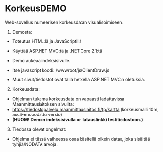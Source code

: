 # KorkeusDEMO
Web-sovellus numeerisen korkeusdatan visualisoimiseen.

1. Demosta:
- Toteutus HTML:lä ja JavaScriptillä
- Käyttää ASP.NET MVC:tä ja .NET Core 2.1:tä

- Demo aukeaa indeksisivulle.
- Itse javascript koodi: /wwwroot/js/ClientDraw.js
- Muut sivut/tiedostot ovat tällä hetkellä ASP.NET MVC:n oletuksia.

2. Korkeusdata:
- Ohjelman tukema korkeusdata on vapaasti ladattavissa Maanmittauslaitoksen sivuilta:
- https://tiedostopalvelu.maanmittauslaitos.fi/tp/kartta (korkeusmalli 10m, ascii-encoodattu versio)
- **(HUOM! Demon indeksisivulla on latauslinkki testitiedostoon.)**

3. Tiedossa olevat ongelmat:
- Ohjelma ei tässä vaiheessa osaa käsitellä oikein dataa, joka sisältää tyhjiä/NODATA arvoja.
